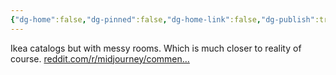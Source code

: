 ```yaml
---
{"dg-home":false,"dg-pinned":false,"dg-home-link":false,"dg-publish":true,"tags":["dgblip"],"disabled rules":["yaml-title","yaml-title-alias","file-name-heading"],"title":"philipp on mastodon @ 2023-01-20","created-date":"2023-01-20T15:49:59","id":109722324139709950,"updated-date":"2025-05-02T08:50:43","dg-path":"blips/109722324139709953.md","permalink":"/blips/109722324139709953/","dgPassFrontmatter":true}
---
```



Ikea catalogs but with messy rooms. Which is much closer to reality of course. [reddit.com/r/midjourney/commen…](https://www.reddit.com/r/midjourney/comments/10f4xmc/ikea_catalog_but_with_messy_rooms/)



